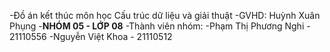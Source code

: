 -Đồ án kết thúc môn học Cấu trúc dữ liệu và giải thuật
-GVHD: Huỳnh Xuân Phụng
-**NHÓM 05 - LỚP 08**
-Thành viên nhóm:
  -Phạm Thị Phương Nghi - 21110556
  -Nguyễn Việt Khoa - 21110512
